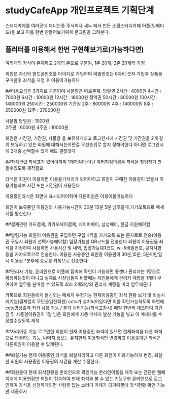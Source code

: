 # studyCafeApp 개인프로젝트 기획단계

스터디카페를 여러군데 다니는중 주식회사 새누 에서 만든 소월스터디카페 어플(임베디드)을 보고 이를 한번 
만들어보기위해 큰그림을 그려본다.

## 플러터를 이용해서 한번 구현해보기로(가능하다면)

여러개의 좌석이 존재하고  2개의 존으로 구분됨, 1존 20개, 2존 20개라 가정

회원은 자신의 핸드폰번호를 아이디로 가입하며 비밀번호는 6자리 숫자
가입후 상품을 구매한후 좌석을 지정 후 이용이가능하다

##이용요금은 3가지로 구분되며 사물함은 따로존재.
당일권
2시간  : 4000원
4시간  : 7000원
6시간  : 10000원
12시간  : 16000원
정액권
50시간  : 80000원
100시간  : 140000원
250시간  : 250000원
기간권
2주  : 80000원
4주  : 140000원
8주  : 250000원
12주  : 370000원

사물함
당일권 : 1000원  
2주권 : 6000원
4주권 : 10000원

회원은 시간권, 기간권, 사물함 을 보유하게되고
로그인시에 시간권 및 기간권을 2개 같이 보유하고 있는 회원에 대해서는어떤걸 우선순위로 할지 정해야한다
아니면 로그인시에 2개중 선택할수 있게 해도 괜찮겟다

##좌석관련
좌석표가 있어야하며 1개지점이 아닌 여러지점의경우 좌석을 창업자가 만들수있도록 제작필요

좌석은 회원이 이용하면 이용불가처리가 되어야하고 회원이 구매한 이용권이 있을시 이용가능하며
시간 또는 기간권이 사용된다

이용중인좌석은 화면에 표시되어야하며 다른회원은 이용이불가능하다

회원이 보유중인 이용권의 사용가능시간이 30분 15분 5분 남앗을때 카카오톡으로 메세지를 발신한다

##결제관련
카드결제, 카카오페이결제, 네이버페이, 삼성페이, 현금 지원해야함

##알림기능
회원이 이용권을 구입하면
구입내역을 카카오톡 또는 문자로로 전송(이용권 구입시 회원이 선택가능해야함) 입장가능한 QR코드를 전송한다
회원이 이용권을 좌석을 지정하여 사용하면
사용시간 및 내역, 입장가능QR코드, wi-fi비밀번호, 공지사항등을 카카오톡으로 전송한다.
이용권 사용중인 회원중 이용권이 30분,15분, 5분미만일시
이용권 *분후에 종료를 카톡으로 전송한다.

##관리자 기능, 온라인으로 어플에 접속해 확인이 가능하면 좋겟다
관리자는 1명으로 확정하는것이 아니고 실제로 사장님들이 바쁠때는
지인들에게 관리자 계정을 1개더 부여하여 업무를 분배할 수 있도록 최소 2개의상의 관리자 계정을 미리 염두에둔다

카톡으로 회원들에게 발신되는 메세지 수정기능
현재이용중인 좌석 현황 보기 및 퇴실처리기능(결제없이 무단출입한회원)
cctv가 설치되어있다면 이를 확인가능하도록 화면에 cctv영상출력
좌석 사용 가능 / 불가 처리기능(좌석고장시)
매일 한번씩 체크하여 기간권 및 사물할이용권이 1일 남은 회원에게 자동 메세지 발신 기능을 넣고
이 메세지를 수정할수있도록 제작

##자리이동 기능
로그인한 회원이 현재 이용중인 좌석이 있으면 현재좌석을 다른 좌석으로 변경하는 기능.
나머지 정보는 유지한체 이용좌석만 변경하고 이용중이던 좌석은 다른회원이 이용할 수 있게된다.

##퇴실기능
현재 이용중인 좌석을 퇴실처리하고 다른 회원이 이용가능하게 변경, 
퇴실한 회원의 사용중인 이용권의 시간을 계산 수정한다.

##회원들이 현재 좌석현황을 온라인으로 확인기능
온라인어플을 제작 또는 간단한 웹페이지에 이용현황만 회원이 접속하여 현재 좌석을 볼 수 있는 기능구현
온라인으로 로그인하여 좌석을 신청하게되면 사람은 없는 스터디 카페가 되기때문에 좌석현황 확인 기능만 제공하자
